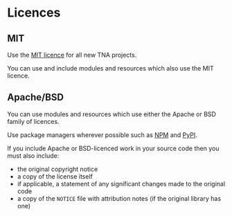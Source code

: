 # Licences

## MIT

Use the [MIT licence](https://opensource.org/license/mit) for all new TNA projects.

You can use and include modules and resources which also use the MIT licence.

## Apache/BSD

You can use modules and resources which use either the Apache or BSD family of licences.

Use package managers wherever possible such as [NPM](../../third-party/npmjs.md) and [PyPI](../../third-party/pypi.md).

If you include Apache or BSD-licenced work in your source code then you must also include:

- the original copyright notice
- a copy of the license itself
- if applicable, a statement of any significant changes made to the original code
- a copy of the `NOTICE` file with attribution notes (if the original library has one)
